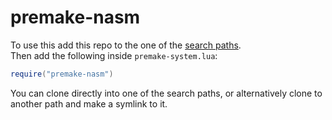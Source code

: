 # premake-nasm
To use this add this repo to the one of the [search paths](https://premake.github.io/docs/Locating-Scripts).  
Then add the following inside `premake-system.lua`:
```lua
require("premake-nasm")
```

You can clone directly into one of the search paths, or alternatively clone to another path and make a symlink to it.
